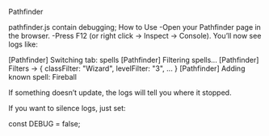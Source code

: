Pathfinder




pathfinder.js contain debugging; How to Use
-Open your Pathfinder page in the browser.
-Press F12 (or right click → Inspect → Console).
You’ll now see logs like:

[Pathfinder] Switching tab: spells
[Pathfinder] Filtering spells...
[Pathfinder] Filters → { classFilter: "Wizard", levelFilter: "3", ... }
[Pathfinder] Adding known spell: Fireball


If something doesn’t update, the logs will tell you where it stopped.

If you want to silence logs, just set:

const DEBUG = false;
